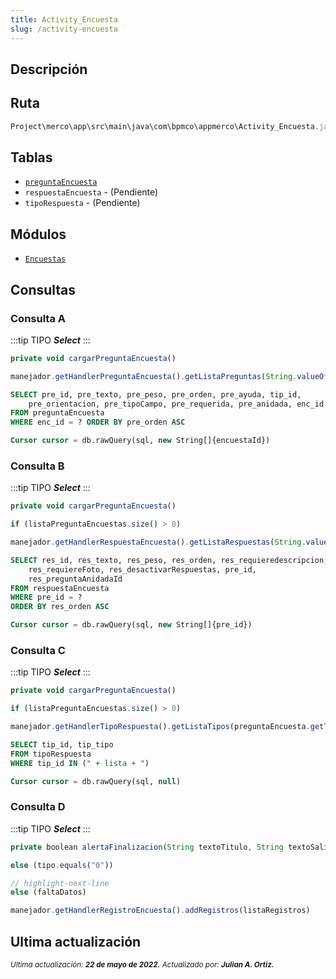 ```yaml
---
title: Activity_Encuesta
slug: /activity-encuesta
---
```

## Descripción

## Ruta

```js
Project\merco\app\src\main\java\com\bpmco\appmerco\Activity_Encuesta.java
```

## Tablas

- [```preguntaEncuesta```](./../sincronizacion/tablas/preguntaEncuesta.md)
- ```respuestaEncuesta``` - (Pendiente)
- ```tipoRespuesta``` - (Pendiente)

## Módulos

- [```Encuestas```](../modules/modulo-14.md)

## Consultas

### Consulta A

:::tip TIPO
***Select***
:::

```js title="Método desde donde se invoca"
private void cargarPreguntaEncuesta()
```

```js title="Método"
manejador.getHandlerPreguntaEncuesta().getListaPreguntas(String.valueOf(encuestaActual.getEnc_id())); //inicializarPreguntaEncuestas()
```

```sql title="Query"
SELECT pre_id, pre_texto, pre_peso, pre_orden, pre_ayuda, tip_id,
    pre_orientacion, pre_tipoCampo, pre_requerida, pre_anidada, enc_id
FROM preguntaEncuesta 
WHERE enc_id = ? ORDER BY pre_orden ASC

Cursor cursor = db.rawQuery(sql, new String[]{encuestaId})
```

### Consulta B

:::tip TIPO
***Select***
:::

```js title="Método desde donde se invoca"
private void cargarPreguntaEncuesta()
```

```js title="Condiciones"
if (listaPreguntaEncuestas.size() > 0)
```

```js title="Método"
manejador.getHandlerRespuestaEncuesta().getListaRespuestas(String.valueOf(preguntaEncuesta.getPre_id()))
```

```sql title="Query"
SELECT res_id, res_texto, res_peso, res_orden, res_requieredescripcion, 
    res_requiereFoto, res_desactivarRespuestas, pre_id, 
    res_preguntaAnidadaId 
FROM respuestaEncuesta 
WHERE pre_id = ?
ORDER BY res_orden ASC

Cursor cursor = db.rawQuery(sql, new String[]{pre_id})
```

### Consulta C

:::tip TIPO
***Select***
:::

```js title="Método desde donde se invoca"
private void cargarPreguntaEncuesta()
```

```js title="Condiciones"
if (listaPreguntaEncuestas.size() > 0)
```

```js title="Método"
manejador.getHandlerTipoRespuesta().getListaTipos(preguntaEncuesta.getTip_id())
```

```sql title="Query"
SELECT tip_id, tip_tipo 
FROM tipoRespuesta 
WHERE tip_id IN (" + lista + ")

Cursor cursor = db.rawQuery(sql, null)
```

### Consulta D

:::tip TIPO
***Select***
:::

```js title="Método desde donde se invoca"
private boolean alertaFinalizacion(String textoTitulo, String textoSalida, final String tipo)
```

```js title="Condiciones"
else (tipo.equals("0"))

// highlight-next-line
else (faltaDatos)
```

```js title="Método"
manejador.getHandlerRegistroEncuesta().addRegistros(listaRegistros)
```

## Ultima actualización

<div class='ultima-actualizacion'> 
    <small> 
        <i> Ultima actualización: <b> 22 de mayo de 2022.</b> </i> 
    </small> 
    <small> 
        <i> Actualizado por: <b> Julian A. Ortiz.</b> </i> 
    </small> 
</div>
